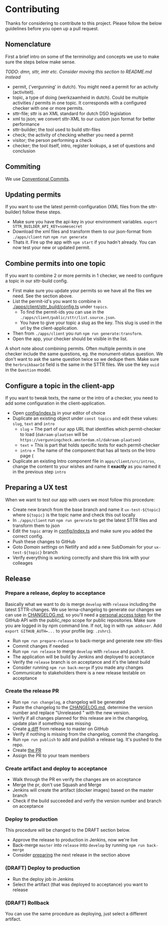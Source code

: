 # Contributing

Thanks for considering to contribute to this project. Please follow the below guidelines before you
open up a pull request.

## Nomenclature

First a brief intro on some of the terminoligy and concepts we use to make sure the steps below make sense.

_TODO: dmn, sttr, imtr etc. Consider moving this section to README.md instead_

- permit, ('vergunning' in dutch). You might need a permit for an activity (activiteit).
- topic, a type of doing (werkzaamheid in dutch). Could be multiple activities / permits in one topic. It corresponds with a configured checker with one or more permits.
- sttr-file; sttr is an XML standard for dutch DSO legislation
- xml to json; we convert sttr-XML to our custom json format for better performance
- sttr-builder; the tool used to build sttr-files
- check; the activity of checking whether you need a permit
- visitor; the person performing a check
- checker; the tool itself, intro, register lookups, a set of questions and conclusion

## Commiting

We use [Conventional Commits](https://www.conventionalcommits.org).

## Updating permits

If you want to use the latest permit-configuration (XML files from the sttr-builder) follow these steps.

- Make sure you have the api-key in your environment variables. `export STTR_BUILDER_API_KEY=somesecret`
- Download the xml files and transform them to our json-format from `./apps/client` run `npm run generate`
- Thats it. Fire up the app with `npm start` if you hadn't already. You can now test your new or updated permit.

## Combine permits into one topic

If you want to combine 2 or more permits in 1 checker, we need to configure a topic in our sttr-build config.

- First make sure you update your permits so we have all the files we need. See the section above.
- List the permit-id's you want to combine in [./apps/client/sttr_build/config.ts](./apps/client/sttr_build/config.ts) under `topics`.
  - To find the permit-ids you can use in the `./apps/client/public/sttr/list.source.json`.
  - You have to give your topic a slug as the key. This slug is used in the url by the client-application.
- Then from `./apps/client` you run `npm run generate:transform`.
- Open the app, your checker should be visible in the list.

A short note about combining permits. Often multiple permits in one checker include the same questions, eg. the monument-status question. We don't want to ask the same question twice so we dedupe them. Make sure the `herbruikbaarId` field is the same in the STTR files. We use the key `uuid` in the `Question` model.

## Configure a topic in the client-app

If you want to tweak texts, the name or the intro of a checker, you need to add some configuration in the client-application.

- Open [config/index.ts](apps/client/src/config/index.ts) in your editor of choice
- Duplicate an existing object under `const topics` and edit these values: `slug`, `text` and `intro`
  - `slug` = The part of our app URL that identifies which permit-checker to load (`dakraam-plaatsen` will be `https://vergunningcheck.amsterdam.nl/dakraam-plaatsen`)
  - `text` = This is part that holds specific texts for each permit-checker
  - `intro` = The name of the component that has all texts on the Intro page (
- Duplicate an existing Intro component file in `apps/client/src/intros`, change the content to your wishes and name it **exactly** as you named it in the previous step `intro`

## Preparing a UX test

When we want to test our app with users we most follow this procedure:

- Create new branch from the base branch and name it `ux-test-${topic}` where `${topic}` is the topic name and check this out locally
- In `./apps/client` run `npm run gererate` to get the latest STTR files and transform them to json
- Edit the `topic` array in [config/index.ts](apps/client/src/config/index.ts) and make sure you added the correct config.
- Push these changes to GitHub
- Goto _Domain settings_ on Netlify and add a new SubDomain for your `ux-test-${topic}` branch
- Verify everything is working correctly and share this link with your colleages

## Release

### Prepare a release, deploy to acceptance

Basically what we want to do is merge `develop` with `release` including the latest STTR-changes. We use lerna-changelog to generate our changes we can use in [CHANGELOG.md](CHANGELOG.md), so you'll need a [personal access token](https://github.com/settings/tokens) for the GitHub API with the public_repo scope for public repositories.
Make sure you are logged in by npm command line. If not, log in with `npm adduser`. Add `export GITHUB_AUTH=...` to your profile (eg: `.zshrc`).

- Run `npm run prepare-release` to back-merge and generate new sttr-files
- Commit changes if needed
- Run `npm run release` to merge `develop` with `release` and push it.
- The application will be build by Jenkins and deployed to acceptance
- Verify the `release` branch is on acceptance and it's the latest build
- Consider running `npm run back-merge` if you made any changes
- Communicate to stakeholders there is a new release testable on acceptance

### Create the release PR

- Run `npm run changelog`, a changelog will be generated
- Paste the changelog to the [CHANGELOG.md](CHANGELOG.md), determine the version number and replace "Unreleased " with the new version.
- Verify if all changes planned for this release are in the changelog, update plan if something was missing
- Create [a diff](https://github.com/Amsterdam/vergunningcheck/compare/master...release) from release to master on GitHub
- Verify if nothing is missing from the changelog, commit the changelog.
- Run `npm run publish` to add and publish a release tag. It's pushed to the repo.
- Create [the PR](https://github.com/Amsterdam/vergunningcheck/compare/master...release)
- Assign the PR to your team members

### Create artifact and deploy to acceptance

- Walk through the PR en verify the changes are on acceptance
- Merge the pr, don't use Squash and Merge
- Jenkins will create the artifact (docker images) based on the master branch
- Check if the build succeeded and verify the version number and branch on acceptance

### Deploy to production

This procedure will be changed to the DRAFT section below.

- Approve the release to production in Jenkins, now we're live
- Back-merge `master` into `release` into `develop` by running `npm run back-merge`
- Consider [preparing](#prepare-a-release) the next release in the section above

### (DRAFT) Deploy to production

- Run the deploy job in Jenkins
- Select the artifact (that was deployed to acceptance) you want to release

### (DRAFT) Rollback

You can use the same procedure as deploying, just select a different artifact.
